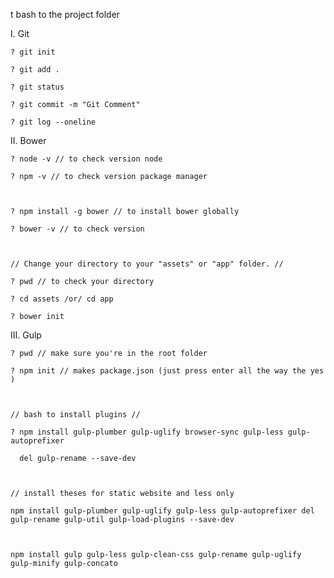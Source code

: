 t bash to the project folder



I.  Git

	? git init

	? git add .

	? git status

	? git commit -m "Git Comment" 

	? git log --oneline



II.  Bower

	? node -v // to check version node

	? npm -v // to check version package manager



	? npm install -g bower // to install bower globally

	? bower -v // to check version 

	

	// Change your directory to your "assets" or "app" folder. //

	? pwd // to check your directory 

	? cd assets /or/ cd app 

	? bower init



	 

III. Gulp 

	? pwd // make sure you're in the root folder

	? npm init // makes package.json (just press enter all the way the yes ) 



	// bash to install plugins //

	? npm install gulp-plumber gulp-uglify browser-sync gulp-less gulp-autoprefixer

	  del gulp-rename --save-dev

	

	// install theses for static website and less only

	npm install gulp-plumber gulp-uglify gulp-less gulp-autoprefixer del gulp-rename gulp-util gulp-load-plugins --save-dev	



	npm install gulp gulp-less gulp-clean-css gulp-rename gulp-uglify gulp-minify gulp-concato


